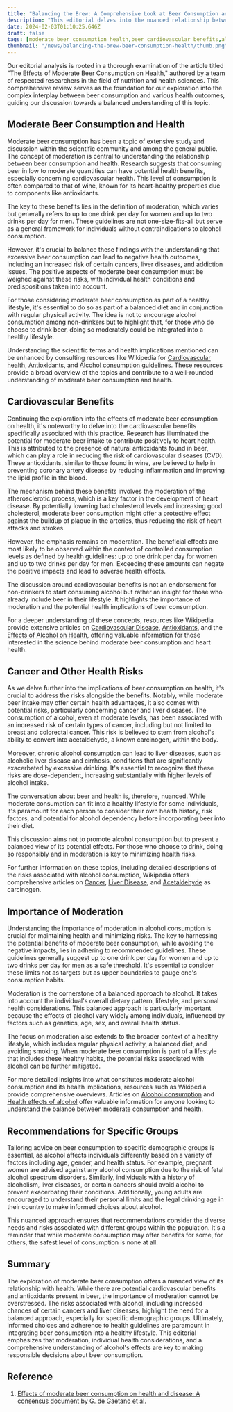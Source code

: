 ```yaml
---
title: "Balancing the Brew: A Comprehensive Look at Beer Consumption and Health"
description: "This editorial delves into the nuanced relationship between moderate beer consumption and health, examining both the potential benefits and risks. It underscores the importance of moderation, individual health considerations, and informed decision-making."
date: 2024-02-03T01:10:25.646Z
draft: false
tags: [moderate beer consumption health,beer cardiovascular benefits,alcohol cancer risks,beer drinking moderation guidelines,health effects of beer,beer antioxidants cardiovascular health,risks of excessive beer drinking,beer consumption advice,alcohol intake recommendations,beer health benefits risks,safe beer drinking levels,beer and heart health,alcohol consumption effects,moderate drinking health outcomes,beer consumption health guidelines]
thumbnail: "/news/balancing-the-brew-beer-consumption-health/thumb.png"
---
```


Our editorial analysis is rooted in a thorough examination of the article titled "The Effects of Moderate Beer Consumption on Health," authored by a team of respected researchers in the field of nutrition and health sciences. This comprehensive review serves as the foundation for our exploration into the complex interplay between beer consumption and various health outcomes, guiding our discussion towards a balanced understanding of this topic.

## Moderate Beer Consumption and Health

Moderate beer consumption has been a topic of extensive study and discussion within the scientific community and among the general public. The concept of moderation is central to understanding the relationship between beer consumption and health. Research suggests that consuming beer in low to moderate quantities can have potential health benefits, especially concerning cardiovascular health. This level of consumption is often compared to that of wine, known for its heart-healthy properties due to components like antioxidants.

The key to these benefits lies in the definition of moderation, which varies but generally refers to up to one drink per day for women and up to two drinks per day for men. These guidelines are not one-size-fits-all but serve as a general framework for individuals without contraindications to alcohol consumption.

However, it's crucial to balance these findings with the understanding that excessive beer consumption can lead to negative health outcomes, including an increased risk of certain cancers, liver diseases, and addiction issues. The positive aspects of moderate beer consumption must be weighed against these risks, with individual health conditions and predispositions taken into account.

For those considering moderate beer consumption as part of a healthy lifestyle, it's essential to do so as part of a balanced diet and in conjunction with regular physical activity. The idea is not to encourage alcohol consumption among non-drinkers but to highlight that, for those who do choose to drink beer, doing so moderately could be integrated into a healthy lifestyle.

Understanding the scientific terms and health implications mentioned can be enhanced by consulting resources like Wikipedia for [Cardiovascular health](https://en.wikipedia.org/wiki/Cardiovascular_disease), [Antioxidants](https://en.wikipedia.org/wiki/Antioxidant), and [Alcohol consumption guidelines](https://en.wikipedia.org/wiki/Drinking_guidelines). These resources provide a broad overview of the topics and contribute to a well-rounded understanding of moderate beer consumption and health.

## Cardiovascular Benefits

Continuing the exploration into the effects of moderate beer consumption on health, it's noteworthy to delve into the cardiovascular benefits specifically associated with this practice. Research has illuminated the potential for moderate beer intake to contribute positively to heart health. This is attributed to the presence of natural antioxidants found in beer, which can play a role in reducing the risk of cardiovascular diseases (CVD). These antioxidants, similar to those found in wine, are believed to help in preventing coronary artery disease by reducing inflammation and improving the lipid profile in the blood.

The mechanism behind these benefits involves the moderation of the atherosclerotic process, which is a key factor in the development of heart disease. By potentially lowering bad cholesterol levels and increasing good cholesterol, moderate beer consumption might offer a protective effect against the buildup of plaque in the arteries, thus reducing the risk of heart attacks and strokes.

However, the emphasis remains on moderation. The beneficial effects are most likely to be observed within the context of controlled consumption levels as defined by health guidelines: up to one drink per day for women and up to two drinks per day for men. Exceeding these amounts can negate the positive impacts and lead to adverse health effects.

The discussion around cardiovascular benefits is not an endorsement for non-drinkers to start consuming alcohol but rather an insight for those who already include beer in their lifestyle. It highlights the importance of moderation and the potential health implications of beer consumption.

For a deeper understanding of these concepts, resources like Wikipedia provide extensive articles on [Cardiovascular Disease](https://en.wikipedia.org/wiki/Cardiovascular_disease), [Antioxidants](https://en.wikipedia.org/wiki/Antioxidant), and the [Effects of Alcohol on Health](https://en.wikipedia.org/wiki/Effects_of_alcohol_on_health), offering valuable information for those interested in the science behind moderate beer consumption and heart health.

## Cancer and Other Health Risks

As we delve further into the implications of beer consumption on health, it's crucial to address the risks alongside the benefits. Notably, while moderate beer intake may offer certain health advantages, it also comes with potential risks, particularly concerning cancer and liver diseases. The consumption of alcohol, even at moderate levels, has been associated with an increased risk of certain types of cancer, including but not limited to breast and colorectal cancer. This risk is believed to stem from alcohol's ability to convert into acetaldehyde, a known carcinogen, within the body.

Moreover, chronic alcohol consumption can lead to liver diseases, such as alcoholic liver disease and cirrhosis, conditions that are significantly exacerbated by excessive drinking. It's essential to recognize that these risks are dose-dependent, increasing substantially with higher levels of alcohol intake.

The conversation about beer and health is, therefore, nuanced. While moderate consumption can fit into a healthy lifestyle for some individuals, it's paramount for each person to consider their own health history, risk factors, and potential for alcohol dependency before incorporating beer into their diet.

This discussion aims not to promote alcohol consumption but to present a balanced view of its potential effects. For those who choose to drink, doing so responsibly and in moderation is key to minimizing health risks.

For further information on these topics, including detailed descriptions of the risks associated with alcohol consumption, Wikipedia offers comprehensive articles on [Cancer](https://en.wikipedia.org/wiki/Cancer), [Liver Disease](https://en.wikipedia.org/wiki/Liver_disease), and [Acetaldehyde](https://en.wikipedia.org/wiki/Acetaldehyde) as carcinogen.

## Importance of Moderation

Understanding the importance of moderation in alcohol consumption is crucial for maintaining health and minimizing risks. The key to harnessing the potential benefits of moderate beer consumption, while avoiding the negative impacts, lies in adhering to recommended guidelines. These guidelines generally suggest up to one drink per day for women and up to two drinks per day for men as a safe threshold. It's essential to consider these limits not as targets but as upper boundaries to gauge one's consumption habits.

Moderation is the cornerstone of a balanced approach to alcohol. It takes into account the individual's overall dietary pattern, lifestyle, and personal health considerations. This balanced approach is particularly important because the effects of alcohol vary widely among individuals, influenced by factors such as genetics, age, sex, and overall health status.

The focus on moderation also extends to the broader context of a healthy lifestyle, which includes regular physical activity, a balanced diet, and avoiding smoking. When moderate beer consumption is part of a lifestyle that includes these healthy habits, the potential risks associated with alcohol can be further mitigated.

For more detailed insights into what constitutes moderate alcohol consumption and its health implications, resources such as Wikipedia provide comprehensive overviews. Articles on [Alcohol consumption](https://en.wikipedia.org/wiki/Alcohol_consumption) and [Health effects of alcohol](https://en.wikipedia.org/wiki/Health_effects_of_alcohol) offer valuable information for anyone looking to understand the balance between moderate consumption and health.

## Recommendations for Specific Groups

Tailoring advice on beer consumption to specific demographic groups is essential, as alcohol affects individuals differently based on a variety of factors including age, gender, and health status. For example, pregnant women are advised against any alcohol consumption due to the risk of fetal alcohol spectrum disorders. Similarly, individuals with a history of alcoholism, liver diseases, or certain cancers should avoid alcohol to prevent exacerbating their conditions. Additionally, young adults are encouraged to understand their personal limits and the legal drinking age in their country to make informed choices about alcohol.

This nuanced approach ensures that recommendations consider the diverse needs and risks associated with different groups within the population. It's a reminder that while moderate consumption may offer benefits for some, for others, the safest level of consumption is none at all.

## Summary

The exploration of moderate beer consumption offers a nuanced view of its relationship with health. While there are potential cardiovascular benefits and antioxidants present in beer, the importance of moderation cannot be overstressed. The risks associated with alcohol, including increased chances of certain cancers and liver diseases, highlight the need for a balanced approach, especially for specific demographic groups. Ultimately, informed choices and adherence to health guidelines are paramount in integrating beer consumption into a healthy lifestyle. This editorial emphasizes that moderation, individual health considerations, and a comprehensive understanding of alcohol's effects are key to making responsible decisions about beer consumption.

## Reference

1. [Effects of moderate beer consumption on health and disease: A consensus document by G. de Gaetano et al.](https://www.nmcd-journal.com/article/S0939-4753(16)30004-7/fulltext)

